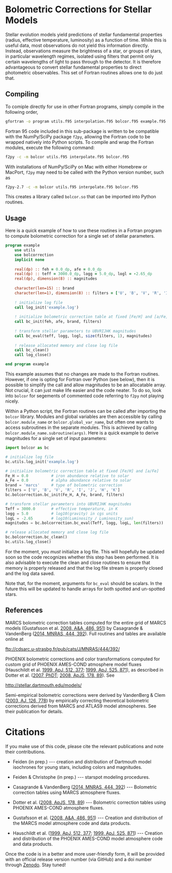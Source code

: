 # Bolometric Corrections for Stellar Models 

Stellar evolution models yield predictions of stellar fundamental properties 
(radius, effective temperature, luminosity) as a function of time. While 
this is useful data, most observations do not yield this information directly.
Instead, observations measure the brightness of a star, or groups of stars,
in particular wavelength regimes, isolated using filters that permit only
certain wavelengths of light to pass through to the detector. It is therefore
advantageous to convert stellar fundamental properties to direct photometric
observables. This set of Fortran routines allows one to do just that.

## Compiling

To comiple directly for use in other Fortran programs, simply compile in
the following order,

```bash
gfortran -o program utils.f95 interpolation.f95 bolcor.f95 example.f95 
```

Fortran 95 code included in this sub-package is written to be compatible with 
the NumPy/SciPy package `f2py`, allowing the Fortran code to be wrapped natively
into Python scripts. To compile and wrap the Fortran modules, execute the
following command:

```bash 
f2py -c -m bolcor utils.f95 interpolate.f95 bolcor.f95 
```

With installations of NumPy/SciPy on Mac with either Homebrew or MacPort,
`f2py` may need to be called with the Python version number, such as

```bash
f2py-2.7 -c -m bolcor utils.f95 interpolate.f95 bolcor.f95 
```

This creates a library called `bolcor.so` that can be imported into Python
routines.

## Usage

Here is a quick example of how to use these routines in a Fortran program
to compute bolometric correction for a single set of stellar parameters.

```fortran
program example
    use utils
    use bolcorrection
    implicit none
    
    real(dp) :: feh = 0.0_dp, afe = 0.0_dp
    real(dp) :: teff = 3000.0_dp, logg = 5.0_dp, logl = -2.65_dp
    real(dp), dimension(8) :: magnitudes
    
    character(len=15) :: brand
    character(len=1), dimension(8) :: filters = ['U', 'B', 'V', 'R', 'I', 'J', 'H', 'K']
    
    ! initialize log file
    call log_init('example.log')
    
    ! initialize bolometric correction table at fixed [Fe/H] and [a/Fe]
    call bc_init(feh, afe, brand, filters)
    
    ! transform stellar parameters to UBVRIJHK magnitudes
    call bc_eval(teff, logg, logl, size(filters, 1), magnitudes)
    
    ! release allocated memory and close log file
    call bc_clean()
    call log_close()

end program example
```

This example assumes that no changes are made to the Fortran routines. However,
if one is opting for Fortran over Python (see below), then it is possible
to simplify the call and allow magnitudes to be an allocatable array. Not 
crucial, it can just make life easier and the code neater. To do so, look 
into `bolcor` for segements of commented code referring to `f2py` not 
playing nicely.

Within a Python script, the Fortran routines can be called after importing
the `bolcor` library. Modules and global variables are then accessible by 
calling `bolcor.module_name` or `bolcor.global_var_name`, but often one wants 
to access subroutines in the separate modules. This is achieved by calling 
`bolcor.module_name.subroutine(args)`. Here is a quick example to derive 
magnitudes for a single set of input parameters:

```python
import bolcor as bc

# initialize log file
bc.utils.log_init('example.log')

# initialize bolometric correction table at fixed [Fe/H] and [a/Fe]
Fe_H = 0.0          # iron abundance relative to solar
A_Fe = 0.0          # alpha abundance relative to solar
brand = 'marcs'     # type of bolometric correction
filters = ['U', 'B', 'V', 'R', 'I', 'J', 'H', 'K']
bc.bolcorrection.bc_init(Fe_H, A_Fe, brand, filters)

# transform stellar parameters into UBVRIJHK magnitudes
Teff = 3000.0       # effective temperature, in K
logg = 5.0          # log10(gravity) in cgs units 
logL = -2.65        # log10(Luminosity / Luminosity_sun)
magnitudes = bc.bolcorrection.bc_eval(Teff, logg, logL, len(filters))

# release allocated memory and close log file
bc.bolcorrection.bc_clean()
bc.utils.log_close()

```

For the moment, you *must* initialize a log file. This will hopefully 
be updated soon so the code recognizes whether this step has been performed.
It is also advisable to execute the clean and close routines to ensure 
that memory is properly released and that the log file stream is properly 
closed and the log data saved.

Note that, for the moment, arguments for `bc_eval` should be scalars. In 
the future this will be updated to handle arrays for both spotted and un-spotted
stars.

## References

MARCS bolometric correction tables computed for the entire grid of MARCS 
models (Gustafsson et al. [2008, A&A, 486, 951](http://adsabs.harvard.edu/abs/2008A%26A...486..951G)) 
by Casagrande & VandenBerg ([2014, MNRAS, 444, 392](http://adsabs.harvard.edu/abs/2014MNRAS.444..392C)). 
Full routines and tables are available online at

ftp://cdsarc.u-strasbg.fr/pub/cats/J/MNRAS/444/392/

PHOENIX bolometric corrections and color transformations computed for custom
grid of PHOENIX AMES-COND atmosphere model fluxes (Hauschildt et al. [1999,
ApJ, 512, 377](http://adsabs.harvard.edu/abs/1999ApJ...512..377H); [1999, ApJ,
525, 871](http://adsabs.harvard.edu/abs/1999ApJ...525..871H)), as described 
in Dotter et al. ([2007, PhDT](http://adsabs.harvard.edu/abs/2007PhDT........17D); 
[2008, ApJS, 178, 89](http://adsabs.harvard.edu/abs/2008ApJS..178...89D)). See

http://stellar.dartmouth.edu/models/

Semi-empirical bolometric corrections were derived by VandenBerg & Clem 
([2003, AJ, 126, 778](http://adsabs.harvard.edu/abs/2003AJ....126..778V))
by empirically correcting theoretical bolometric corrections derived from 
MARCS and ATLAS9 model atmospheres. See their publication for details.

# Citations

If you make use of this code, please cite the relevant publications and 
note their contributions. 

* Feiden (in prep.) --- creation and distribution of Dartmouth model isochrones for young stars, including colors and magnitudes.

* Feiden & Christophe (in prep.) --- starspot modeling procedures.

* Casagrande & VandenBerg ([2014, MNRAS, 444, 392](http://adsabs.harvard.edu/abs/2014MNRAS.444..392C)) --- Bolometric correction tables using MARCS atmosphere fluxes.

* Dotter et al. ([2008, ApJS, 178, 89](http://adsabs.harvard.edu/abs/2008ApJS..178...89D)) --- Bolometric correction tables using PHOENIX AMES-COND atmosphere fluxes.

* Gustafsson et al. ([2008, A&A, 486, 951](http://adsabs.harvard.edu/abs/2008A%26A...486..951G)) --- Creation and distribution of the MARCS model atmosphere code and data products.

* Hauschildt et al. ([1999, ApJ, 512, 377](http://adsabs.harvard.edu/abs/1999ApJ...512..377H); [1999, ApJ,
525, 871](http://adsabs.harvard.edu/abs/1999ApJ...525..871H)) --- Creation and distribution of the PHOENIX AMES-COND model atmosphere code and data products.

Once the code is in a better and more user-friendly form, it will be provided
with an official release version number (via GitHub) and a doi number through
[Zenodo](http://www.zenodo.org). Stay tuned!